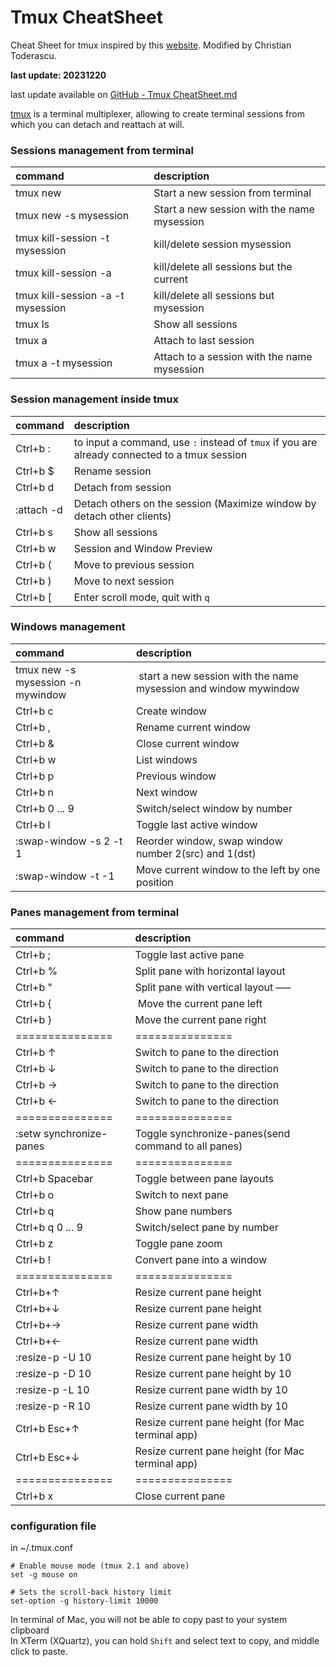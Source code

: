 # Tmux CheatSheet
Cheat Sheet for tmux inspired by this [website](https://tmuxcheatsheet.com).
Modified by Christian Toderascu.

**last update: 20231220**

last update available on [GitHub - Tmux CheatSheet.md](https://github.com/Todochris/CheatSheets/blob/main/Tmux%20CheatSheet.md)  

[tmux](https://github.com/tmux/tmux/wiki) is a terminal multiplexer, allowing to create terminal sessions from which you can detach and reattach at will.

### Sessions management from terminal
| command       | description   |
| :------------ | :------------ |
| tmux new | Start a new session from terminal
| tmux new -s mysession | Start a new session with the name mysession
| tmux kill-session -t mysession | kill/delete session mysession
| tmux kill-session -a | kill/delete all sessions but the current
| tmux kill-session -a -t mysession | kill/delete all sessions but mysession
| tmux ls | Show all sessions
| tmux a | Attach to last session
| tmux a -t mysession | Attach to a session with the name mysession

### Session management inside tmux
| command       | description   |
| :------------ | :------------ |
| Ctrl+b :             | to input a command, use `:` instead of `tmux` if you are already connected to a tmux session
| Ctrl+b $      | Rename session
| Ctrl+b d      | Detach from session
| :attach -d    | Detach others on the session (Maximize window by detach other clients)
| Ctrl+b s      | Show all sessions
| Ctrl+b w      | Session and Window Preview
| Ctrl+b (      | Move to previous session
| Ctrl+b )      | Move to next session
| Ctrl+b [      | Enter scroll mode, quit with `q`


### Windows management
| command       | description   |
| :------------ | :------------ |
| tmux new -s mysession -n mywindow | start a new session with the name mysession and window mywindow
| Ctrl+b c      | Create window
| Ctrl+b ,      | Rename current window
| Ctrl+b &      | Close current window
| Ctrl+b w      | List windows
| Ctrl+b p      | Previous window
| Ctrl+b n      | Next window
| Ctrl+b 0 ... 9| Switch/select window by number
| Ctrl+b l      | Toggle last active window
| :swap-window -s 2 -t 1 | Reorder window, swap window number 2(src) and 1(dst)
| :swap-window -t -1 | Move current window to the left by one position

### Panes management from terminal
| command       | description   |
| :------------ | :------------ |
| Ctrl+b ;      | Toggle last active pane
| Ctrl+b %      | Split pane with horizontal layout |
| Ctrl+b "      | Split pane with vertical layout  –––
| Ctrl+b {      | Move the current pane left
| Ctrl+b }      | Move the current pane right
|===============|===============
| Ctrl+b ↑      | Switch to pane to the direction
| Ctrl+b ↓      | Switch to pane to the direction
| Ctrl+b →      | Switch to pane to the direction
| Ctrl+b ←      | Switch to pane to the direction
|===============|===============
| :setw synchronize-panes | Toggle synchronize-panes(send command to all panes)
|===============|===============
| Ctrl+b Spacebar | Toggle between pane layouts
| Ctrl+b o      | Switch to next pane
| Ctrl+b q      | Show pane numbers
| Ctrl+b q 0 ... 9 | Switch/select pane by number
| Ctrl+b z      | Toggle pane zoom
| Ctrl+b !      | Convert pane into a window
|===============|===============
| Ctrl+b+↑      | Resize current pane height
| Ctrl+b+↓      | Resize current pane height
| Ctrl+b+→      | Resize current pane width
| Ctrl+b+←      | Resize current pane width
| :resize-p -U 10 | Resize current pane height by 10
| :resize-p -D 10 | Resize current pane height by 10
| :resize-p -L 10 | Resize current pane width by 10
| :resize-p -R 10 | Resize current pane width by 10
| Ctrl+b Esc+↑  | Resize current pane height (for Mac terminal app)
| Ctrl+b Esc+↓  | Resize current pane height (for Mac terminal app)
|===============|===============
| Ctrl+b x      | Close current pane

### configuration file
in ~/.tmux.conf
```
# Enable mouse mode (tmux 2.1 and above)
set -g mouse on

# Sets the scroll-back history limit
set-option -g history-limit 10000
```

In terminal of Mac, you will not be able to copy past to your system clipboard  
In XTerm (XQuartz), you can hold `Shift` and select text to copy, and middle click to paste.
